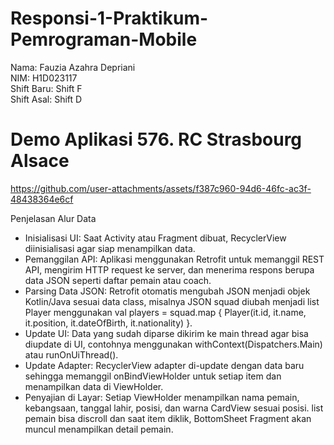 ﻿# Responsi-1-Praktikum-Pemrograman-Mobile
Nama: Fauzia Azahra Depriani<br>
NIM: H1D023117<br>
Shift Baru: Shift F<br>
Shift Asal: Shift D

 # Demo Aplikasi 576. RC Strasbourg Alsace
https://github.com/user-attachments/assets/f387c960-94d6-46fc-ac3f-48438364e6cf

Penjelasan Alur Data
- Inisialisasi UI: Saat Activity atau Fragment dibuat, RecyclerView diinisialisasi agar siap menampilkan data.
- Pemanggilan API: Aplikasi menggunakan Retrofit untuk memanggil REST API, mengirim HTTP request ke server, dan menerima respons berupa data JSON seperti daftar pemain atau coach.
- Parsing Data JSON: Retrofit otomatis mengubah JSON menjadi objek Kotlin/Java sesuai data class, misalnya JSON squad diubah menjadi list Player menggunakan val players = squad.map { Player(it.id, it.name, it.position, it.dateOfBirth, it.nationality) }.
- Update UI: Data yang sudah diparse dikirim ke main thread agar bisa diupdate di UI, contohnya menggunakan withContext(Dispatchers.Main) atau runOnUiThread().
- Update Adapter: RecyclerView adapter di-update dengan data baru sehingga memanggil onBindViewHolder untuk setiap item dan menampilkan data di ViewHolder.
- Penyajian di Layar: Setiap ViewHolder menampilkan nama pemain, kebangsaan, tanggal lahir, posisi, dan warna CardView sesuai posisi. list pemain bisa discroll dan saat item diklik, BottomSheet Fragment akan muncul menampilkan detail pemain.

